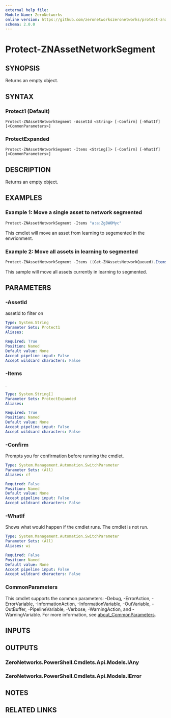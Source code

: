 ```yaml
---
external help file:
Module Name: ZeroNetworks
online version: https://github.com/zeronetworkszeronetworks/protect-znassetnetworksegment
schema: 2.0.0
---
```


# Protect-ZNAssetNetworkSegment

## SYNOPSIS
Returns an empty object.

## SYNTAX

### Protect1 (Default)
```
Protect-ZNAssetNetworkSegment -AssetId <String> [-Confirm] [-WhatIf] [<CommonParameters>]
```

### ProtectExpanded
```
Protect-ZNAssetNetworkSegment -Items <String[]> [-Confirm] [-WhatIf] [<CommonParameters>]
```

## DESCRIPTION
Returns an empty object.

## EXAMPLES

### Example 1: Move a single asset to network segmented
```powershell
Protect-ZNAssetNetworkSegment -Items "a:a:ZgBWOMyc"
```

This cmdlet will move an asset from learning to segemented in the envrionment.

### Example 2: Move all assets in learning to segmented
```powershell
Protect-ZNAssetNetworkSegment -Items ((Get-ZNAssetsNetworkQueued).Items.Id)
```

This sample will move all assets currently in learning to segmented.

## PARAMETERS

### -AssetId
assetId to filter on

```yaml
Type: System.String
Parameter Sets: Protect1
Aliases:

Required: True
Position: Named
Default value: None
Accept pipeline input: False
Accept wildcard characters: False
```

### -Items
.

```yaml
Type: System.String[]
Parameter Sets: ProtectExpanded
Aliases:

Required: True
Position: Named
Default value: None
Accept pipeline input: False
Accept wildcard characters: False
```

### -Confirm
Prompts you for confirmation before running the cmdlet.

```yaml
Type: System.Management.Automation.SwitchParameter
Parameter Sets: (All)
Aliases: cf

Required: False
Position: Named
Default value: None
Accept pipeline input: False
Accept wildcard characters: False
```

### -WhatIf
Shows what would happen if the cmdlet runs.
The cmdlet is not run.

```yaml
Type: System.Management.Automation.SwitchParameter
Parameter Sets: (All)
Aliases: wi

Required: False
Position: Named
Default value: None
Accept pipeline input: False
Accept wildcard characters: False
```

### CommonParameters
This cmdlet supports the common parameters: -Debug, -ErrorAction, -ErrorVariable, -InformationAction, -InformationVariable, -OutVariable, -OutBuffer, -PipelineVariable, -Verbose, -WarningAction, and -WarningVariable. For more information, see [about_CommonParameters](http://go.microsoft.com/fwlink/?LinkID=113216).

## INPUTS

## OUTPUTS

### ZeroNetworks.PowerShell.Cmdlets.Api.Models.IAny

### ZeroNetworks.PowerShell.Cmdlets.Api.Models.IError

## NOTES

## RELATED LINKS

